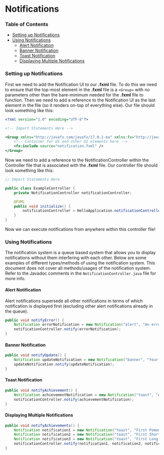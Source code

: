 # Notifications

### Table of Contents
- [Setting up Notifications](#Setting-up-Notifications)
- [Using Notifications](#Using-Notifications)
    - [Alert Notification](#alert-notification)
    - [Banner Notification](#banner-notification)
    - [Toast Notification](#toast-notification)
    - [Displaying Multiple Notifications](#displaying-multiple-notifications)

### Setting up Notifications

First we need to add the Notification UI to our **.fxml** file.
To do this we need to ensure that the top-most element in the **.fxml** file is a ```<Group>```
with no parameters other than the bare-minimum needed for the **.fxml** file to function. Then
we need to add a reference to the Notification UI as the last element in the file (so it renders on-top of everything else).
Our file should look something like this:

```xml
<?xml version="1.0" encoding="UTF-8"?>

<!-- Import Statements Here -->

<Group xmlns="http://javafx.com/javafx/17.0.2-ea" xmlns:fx="http://javafx.com/fxml/1" fx:controller="com.example.flowmato.controller.ExampleController">
    <!-- Container for UI and other UI elements here -->
    <fx:include source="notification.fxml" />
</Group>
```

Now we need to add a reference to the NotificationController within the Controller file that is associated with the **.fxml** file.
Our controller file should look something like this:

```java
// Import Statements Here

public class ExampleController {
    private NotificationController notificationController;

    @FXML
    public void initialize() {
        notificationController = HelloApplication.notificationController;
    }
}
```

Now we can execute notifications from anywhere within this controller file!

### Using Notifications

The notification system is a queue based system that allows you to display notifications without them interfering with each other.
Below are some examples of different types/methods of using the notification system. This document does not cover all methods/usages of the notification system. Refer to the Javadoc comments in the ```NotificationController.java``` file for more info.

#### Alert Notification

Alert notifications supersede all other notifications in terms of which notification is displayed first (excluding other alert notifications already in the queue).

```java
public void notifyError() {
    Notification errorNotification = new Notification("alert", "An error occurred", "BOTTOM", 5000);
    notificationController.notify(errorNotification);
}
```

#### Banner Notification


```java
public void notifyUpdate() {
    Notification updateNotification = new Notification("banner", "Your version of Flowmato is out of date", "TOP", 5000);
    updateNotification.notify(updateNotification);
}
```

#### Toast Notification

```java
public void notifyAchievement() {
    Notification achievementNotification = new Notification("toast", "Achievement Get!", "TOP_RIGHT", 5000);
    notificationController.notify(achievementNotification);
}
```

#### Displaying Multiple Notifications

```java
public void notifyAchievements() {
    Notification notification1 = new Notification("toast", "First Pomodoro Completed!", "TOP_RIGHT", 5000);
    Notification notification2 = new Notification("toast", "First Short Break Completed!", "TOP_RIGHT", 5000);
    Notification notification3 = new Notification("toast", "First Long Break Completed!", "TOP_RIGHT", 5000);
    notificationController.notify(notification1, notification2, notification3);
}
```